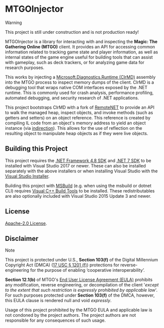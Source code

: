 # MTGOInjector

> [!WARNING]
> This project is still under construction and is not production ready!

MTGOInjector is a library for interacting with and inspecting the **Magic: The Gathering Online (MTGO)** client. It provides an API for accessing common information related to tracking game state and player information, as well as internal states of the game engine useful for building tools that can assist with gameplay, such as deck trackers, or for analyzing game data for research purposes.

This works by injecting a [Microsoft.Diagnostics.Runtime (ClrMD)](https://github.com/microsoft/clrmd) assembly into the MTGO process to inspect memory dumps of the client. ClrMD is a debugging tool that wraps native COM interfaces exposed by the .NET runtime. This is commonly used for crash analysis, performance profiling, automated debugging, and security research of .NET applications.

This project bootstraps ClrMD with a fork of [RemoteNET](https://github.com/theXappy/RemoteNET) to provide an API to walk the managed heap, inspect objects, and invoke methods (such as getters and setters) on an object reference. This reference is created by compiling IL code from an object's memory address to yield an object instance (via [indirection](https://en.wikipedia.org/wiki/Indirection)). This allows for the use of reflection on the resulting object to manipulate heap objects as if they were live objects.

## Building this Project

This project requires the [.NET Framework 4.8 SDK](https://dotnet.microsoft.com/download/dotnet-framework/net48) and [.NET 7 SDK](https://dotnet.microsoft.com/download/dotnet/7.0) to be installed with Visual Studio 2017 or newer. These can also be installed separately with the above installers or when installing Visual Studio with the [Visual Studio Installer](https://learn.microsoft.com/en-us/visualstudio/install/install-visual-studio?view=vs-2022).

Building this project with [MSBuild](https://learn.microsoft.com/en-us/visualstudio/msbuild/msbuild?view=vs-2022) (e.g. when using the msbuild or dotnet CLI) requires [Visual C++ Build Tools](https://visualstudio.microsoft.com/visual-cpp-build-tools/) to be installed. These redistributables are also optionally included with Visual Studio 2015 Update 3 and newer.

<!-- TODO: Add instructions for building the entire solution with MSBuild. -->

<!-- TODO: Add instructions for installing paket locally.
      Refs:
      - https://stackoverflow.com/a/68284740 -->

## License

[Apache-2.0 License](/LICENSE).

## Disclaimer

> [!NOTE]
> This project is protected under U.S., **Section 103(f)** of the Digital Millennium Copyright Act (DMCA) ([17 USC § 1201 (f)](http://www.law.cornell.edu/uscode/text/17/1201)) protections for reverse-engineering for the purpose of enabling ‘cooperative interoperability’.

**Section 12.1(b)** of MTGO's [End User License Agreement (EULA)](https://www.mtgo.com/en/mtgo/eula) prohibits any modification, reverse engineering, or decompilation of the client '*except to the extent that such restriction is expressly prohibited by applicable law*'. For such purposes protected under **Section 103(f)** of the DMCA, however, this EULA clause is rendered null and void *expressly*.

Usage of this project prohibited by the MTGO EULA and applicable law is not condoned by the project authors. The project authors are not responsible for any consequences of such usage.

